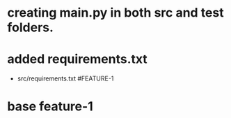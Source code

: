 # creating main.py in both src and test folders.

# added requirements.txt 
* src/requirements.txt
#FEATURE-1
# base feature-1